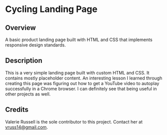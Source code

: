 # Cycling Landing Page

## Overview

A basic product landing page built with HTML and CSS that implements responsive design standards.

## Description

This is a very simple landing page built with custom HTML and CSS. It contains mostly placeholder content. An interesting lesson I learned through creating this page was figuring out how to get a YouTube video to autoplay successfully in a Chrome browser. I can definitely see that being useful in other projects as well.

## Credits

Valerie Russell is the sole contributor to this project. Contact her at vruss14@gmail.com.